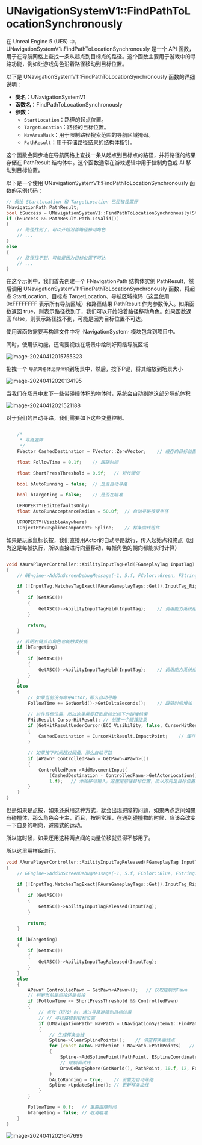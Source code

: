 # UNavigationSystemV1::FindPathToLocationSynchronously 

在 Unreal Engine 5 (UE5) 中，UNavigationSystemV1::FindPathToLocationSynchronously 是一个 API 函数，用于在导航网格上查找一条从起点到目标点的路径。这个函数主要用于游戏中的寻路功能，例如让游戏角色沿着路径移动到目标位置。

以下是 UNavigationSystemV1::FindPathToLocationSynchronously 函数的详细说明：

- **类名**：UNavigationSystemV1
- **函数名**：FindPathToLocationSynchronously
- **参数**：
  - `StartLocation`：路径的起点位置。
  - `TargetLocation`：路径的目标位置。
  - `NavAreaMask`：用于限制路径搜索范围的导航区域掩码。
  - `PathResult`：用于存储路径结果的结构体指针。

这个函数会同步地在导航网格上查找一条从起点到目标点的路径，并将路径的结果存储在 PathResult 结构体中。这个函数通常在游戏逻辑中用于控制角色或 AI 移动到目标位置。

以下是一个使用 UNavigationSystemV1::FindPathToLocationSynchronously 函数的示例代码：

```cpp
// 假设 StartLocation 和 TargetLocation 已经被设置好
FNavigationPath PathResult;
bool bSuccess = UNavigationSystemV1::FindPathToLocationSynchronously(StartLocation, TargetLocation, 0xFFFFFFFF, PathResult);
if (bSuccess && PathResult.Path.IsValid())
{
    // 路径找到了，可以开始沿着路径移动角色
    // ...
}
else
{
    // 路径找不到，可能是因为目标位置不可达
    // ...
}
```

在这个示例中，我们首先创建一个 FNavigationPath 结构体实例 PathResult，然后调用 UNavigationSystemV1::FindPathToLocationSynchronously 函数，将起点 StartLocation、目标点 TargetLocation、导航区域掩码（这里使用 0xFFFFFFFF 表示所有导航区域）和路径结果 PathResult 作为参数传入。如果函数返回 true，则表示路径找到了，我们可以开始沿着路径移动角色。如果函数返回 false，则表示路径找不到，可能是因为目标位置不可达。



使用该函数需要再构建文件中将 ·NavigationSystem· 模块包含到项目中。

同时，使用该功能，还需要视线在场景中绘制好网络导航区域

![image-20240412015755323](.\image-20240412015755323.png)

拖拽一个 `导航网格体边界体积`到场景中，然后，按下P键，将其缩放到场景大小

![image-20240412020134195](.\image-20240412020134195.png)

当我们在场景中发下一些带碰撞体积的物体时，系统会自动剔除这部分导航体积

![image-20240412021521188](.\image-20240412021521188.png)

对于我们的自动寻路，我们需要如下这些变量控制。

```c++

	/*
	 * 寻路避障
	 */
	FVector CashedDestination = FVector::ZeroVector;	// 缓存的目标位置

	float FollowTime = 0.1f;	// 跟随时间

	float ShortPressThreshold = 0.5f;	// 短按阈值

	bool bAutoRunning = false;	// 是否自动寻路

	bool bTargeting = false;	// 是否在瞄准

	UPROPERTY(EditDefaultsOnly)
	float AutoRunAcceptanceRadius = 50.0f;	// 自动寻路接受半径

	UPROPERTY(VisibleAnywhere)
	TObjectPtr<USplineComponent> Spline;	// 样条曲线组件
```

如果是玩家鼠标长按，我们直接用Actor的自动寻路就行，传入起始点和终点（因为这是每帧执行，所以直接进行向量移动，每帧角色的朝向都能实时计算）

```c++

void AAuraPlayerController::AbilityInputTagHeld(FGameplayTag InputTag)
{
	// GEngine->AddOnScreenDebugMessage(-1, 5.f, FColor::Green, FString::Printf(TEXT("AbilityInputTagHeld: %s"), *InputTag.ToString()));

	if (!InputTag.MatchesTagExact(FAuraGameplayTags::Get().InputTag_RightMouseButton))	// 如果输入标签不匹配自动寻路标签（右键点地板）
	{
		if (GetASC())
		{
			GetASC()->AbilityInputTagHeld(InputTag);	// 调用能力系统组件的技能输入标签按住函数
		}

		return;
	}

	// 表明右键点击角色也能触发技能
	if (bTargeting)
	{
		if (GetASC())
		{
			GetASC()->AbilityInputTagHeld(InputTag);	// 调用能力系统组件的技能输入标签按住函数
		}
	}
	else
	{
		// 如果当前没有命中Actor，那么自动寻路
		FollowTime += GetWorld()->GetDeltaSeconds();	// 跟随时间增加

		// 前往目标位置，所以这里需要获取鼠标光标下的碰撞结果
		FHitResult CursorHitResult;	// 创建一个碰撞结果
		if (GetHitResultUnderCursor(ECC_Visibility, false, CursorHitResult))	// 获取鼠标光标下的碰撞结果，ECC_Visibility表示只检测可见性通道，false表示不检测复杂碰撞，CursorHitResult是碰撞结果
		{
			CashedDestination = CursorHitResult.ImpactPoint;	// 缓存目标位置,ImpactPoint是碰撞点
		}

		// 如果按下时间超过阈值，那么自动寻路
		if (APawn* ControlledPawn = GetPawn<APawn>())
		{
			ControlledPawn->AddMovementInput(
				(CashedDestination - ControlledPawn->GetActorLocation()).GetSafeNormal(),	// 添加移动输入，这里是前往目标位置，所以方向是目标位置减去当前位置,GetSafeNormal是获取单位向量
				1.f);	// 添加移动输入，这里是前往目标位置，所以方向是目标位置减去当前位置，速度是1
		}
	}
}
```

但是如果是点按，如果还采用这种方式，就会出现避障的问题，如果两点之间如果有碰撞体，那么角色会卡主，而且，按照常理，在遇到碰撞物的时候，应该会改变一下自身的朝向，避障式的运动。

所以这时候，如果还用这种两点间的向量位移就显得不够用了。

所以这里用样条进行。

```c++
void AAuraPlayerController::AbilityInputTagReleased(FGameplayTag InputTag)
{
	// GEngine->AddOnScreenDebugMessage(-1, 5.f, FColor::Blue, FString::Printf(TEXT("AbilityInputTagReleased: %s"), *InputTag.ToString()));

	if (!InputTag.MatchesTagExact(FAuraGameplayTags::Get().InputTag_RightMouseButton))	// 如果输入标签不匹配自动寻路标签（右键点地板）
	{
		if (GetASC())
		{
			GetASC()->AbilityInputTagReleased(InputTag);
		}

		return;
	}

	if (bTargeting)
	{
		if (GetASC())
		{
			GetASC()->AbilityInputTagReleased(InputTag);
		}
	}
	else
	{
		APawn* ControlledPawn = GetPawn<APawn>();	// 获取控制的Pawn
		// 判断当前是短按还是长按
		if (FollowTime <= ShortPressThreshold && ControlledPawn)
		{
			// 点按（短按）时，通过寻路避障到目标位置
			// // 寻找路径到目标位置
			if (UNavigationPath* NavPath = UNavigationSystemV1::FindPathToLocationSynchronously(this, ControlledPawn->GetActorLocation(), CashedDestination))	// 如果路径有效
			{
				// 生成样条曲线
				Spline->ClearSplinePoints();	// 清空样条曲线点
				for (const auto& PathPoint : NavPath->PathPoints)	// 遍历路径点
				{
					Spline->AddSplinePoint(PathPoint, ESplineCoordinateSpace::World);	// 添加样条曲线点
					// 绘制调试线
					DrawDebugSphere(GetWorld(), PathPoint, 10.f, 12, FColor::Green, false, 5.1f);	// 绘制调试球体
				}
				bAutoRunning = true;	// 设置为自动寻路
				Spline->UpdateSpline();	// 更新样条曲线
			}
		}

		FollowTime = 0.f;	// 重置跟随时间
		bTargeting = false;	// 取消瞄准
	}
}

```

![image-20240412021647699](.\image-20240412021647699.png)